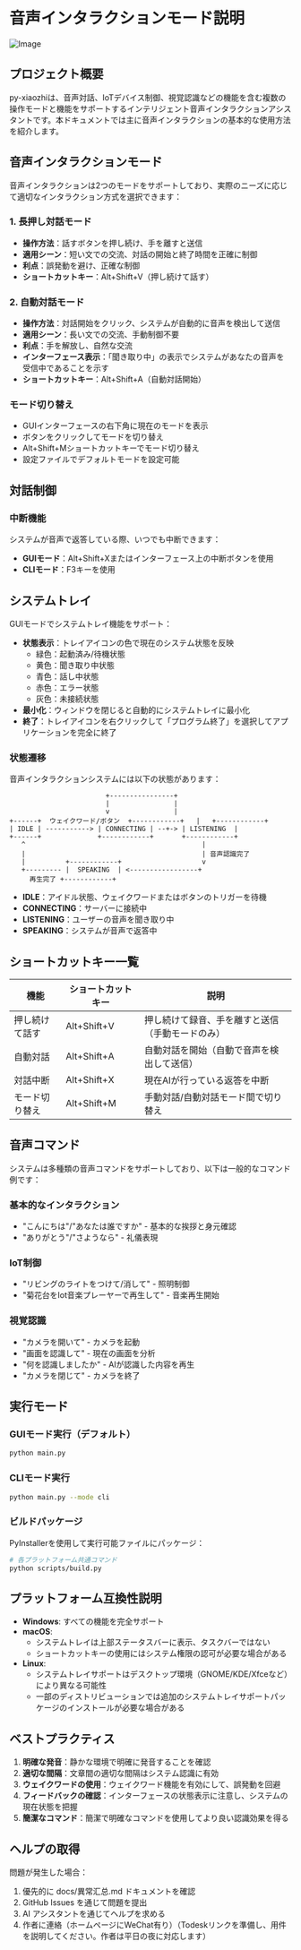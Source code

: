 # 音声インタラクションモード説明

![Image](./images/系统界面.png)

## プロジェクト概要

py-xiaozhiは、音声対話、IoTデバイス制御、視覚認識などの機能を含む複数の操作モードと機能をサポートするインテリジェント音声インタラクションアシスタントです。本ドキュメントでは主に音声インタラクションの基本的な使用方法を紹介します。

## 音声インタラクションモード

音声インタラクションは2つのモードをサポートしており、実際のニーズに応じて適切なインタラクション方式を選択できます：

### 1. 長押し対話モード

- **操作方法**：話すボタンを押し続け、手を離すと送信
- **適用シーン**：短い文での交流、対話の開始と終了時間を正確に制御
- **利点**：誤発動を避け、正確な制御
- **ショートカットキー**：Alt+Shift+V（押し続けて話す）

### 2. 自動対話モード

- **操作方法**：対話開始をクリック、システムが自動的に音声を検出して送信
- **適用シーン**：長い文での交流、手動制御不要
- **利点**：手を解放し、自然な交流
- **インターフェース表示**：「聞き取り中」の表示でシステムがあなたの音声を受信中であることを示す
- **ショートカットキー**：Alt+Shift+A（自動対話開始）

### モード切り替え

- GUIインターフェースの右下角に現在のモードを表示
- ボタンをクリックしてモードを切り替え
- Alt+Shift+Mショートカットキーでモード切り替え
- 設定ファイルでデフォルトモードを設定可能

## 対話制御

### 中断機能

システムが音声で返答している際、いつでも中断できます：
- **GUIモード**：Alt+Shift+Xまたはインターフェース上の中断ボタンを使用
- **CLIモード**：F3キーを使用

## システムトレイ

GUIモードでシステムトレイ機能をサポート：

- **状態表示**：トレイアイコンの色で現在のシステム状態を反映
  - 緑色：起動済み/待機状態
  - 黄色：聞き取り中状態
  - 青色：話し中状態
  - 赤色：エラー状態
  - 灰色：未接続状態
- **最小化**：ウィンドウを閉じると自動的にシステムトレイに最小化
- **終了**：トレイアイコンを右クリックして「プログラム終了」を選択してアプリケーションを完全に終了

### 状態遷移

音声インタラクションシステムには以下の状態があります：

```
                        +----------------+
                        |                |
                        v                |
+------+  ウェイクワード/ボタン  +------------+   |   +------------+
| IDLE | -----------> | CONNECTING | --+-> | LISTENING  |
+------+              +------------+       +------------+
   ^                                            |
   |                                            | 音声認識完了
   |          +------------+                    v
   +--------- |  SPEAKING  | <-----------------+
     再生完了 +------------+
```

- **IDLE**：アイドル状態、ウェイクワードまたはボタンのトリガーを待機
- **CONNECTING**：サーバーに接続中
- **LISTENING**：ユーザーの音声を聞き取り中
- **SPEAKING**：システムが音声で返答中

## ショートカットキー一覧

| 機能 | ショートカットキー | 説明 |
|------|--------|------|
| 押し続けて話す | Alt+Shift+V | 押し続けて録音、手を離すと送信（手動モードのみ） |
| 自動対話 | Alt+Shift+A | 自動対話を開始（自動で音声を検出して送信） |
| 対話中断 | Alt+Shift+X | 現在AIが行っている返答を中断 |
| モード切り替え | Alt+Shift+M | 手動対話/自動対話モード間で切り替え |

## 音声コマンド

システムは多種類の音声コマンドをサポートしており、以下は一般的なコマンド例です：

### 基本的なインタラクション
- "こんにちは"/"あなたは誰ですか" - 基本的な挨拶と身元確認
- "ありがとう"/"さようなら" - 礼儀表現

### IoT制御
- "リビングのライトをつけて/消して" - 照明制御
- "菊花台をIot音楽プレーヤーで再生して" - 音楽再生開始

### 視覚認識
- "カメラを開いて" - カメラを起動
- "画面を認識して" - 現在の画面を分析
- "何を認識しましたか" - AIが認識した内容を再生
- "カメラを閉じて" - カメラを終了

## 実行モード

### GUIモード実行（デフォルト）
```bash
python main.py
```

### CLIモード実行
```bash
python main.py --mode cli
```

### ビルドパッケージ

PyInstallerを使用して実行可能ファイルにパッケージ：

```bash
# 各プラットフォーム共通コマンド
python scripts/build.py
```

## プラットフォーム互換性説明

- **Windows**: すべての機能を完全サポート
- **macOS**: 
  - システムトレイは上部ステータスバーに表示、タスクバーではない
  - ショートカットキーの使用にはシステム権限の認可が必要な場合がある
- **Linux**: 
  - システムトレイサポートはデスクトップ環境（GNOME/KDE/Xfceなど）により異なる可能性
  - 一部のディストリビューションでは追加のシステムトレイサポートパッケージのインストールが必要な場合がある

## ベストプラクティス

1. **明確な発音**：静かな環境で明確に発音することを確認
2. **適切な間隔**：文章間の適切な間隔はシステム認識に有効
3. **ウェイクワードの使用**：ウェイクワード機能を有効にして、誤発動を回避
4. **フィードバックの確認**：インターフェースの状態表示に注意し、システムの現在状態を把握
5. **簡潔なコマンド**：簡潔で明確なコマンドを使用してより良い認識効果を得る

## ヘルプの取得

問題が発生した場合：

1. 優先的に docs/異常汇总.md ドキュメントを確認
2. GitHub Issues を通じて問題を提出
3. AI アシスタントを通じてヘルプを求める
4. 作者に連絡（ホームページにWeChat有り）（Todeskリンクを準備し、用件を説明してください。作者は平日の夜に対応します） 
